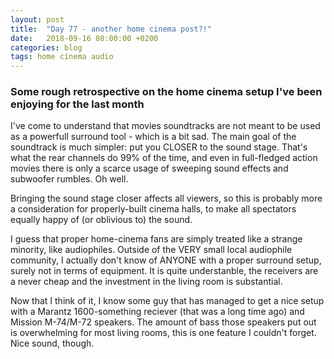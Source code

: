 ```yaml
---
layout: post
title:  "Day 77 - another home cinema post?!"
date:   2018-09-16 08:00:00 +0200
categories: blog
tags: home cinema audio
---
```


### Some rough retrospective on the home cinema setup I've been enjoying for the last month

I've come to understand that movies soundtracks are not meant to be used as a powerfull surround tool - which is a bit sad. The main goal of the soundtrack is much simpler: put you CLOSER to the sound stage. That's what the rear channels do 99% of the time, and even in full-fledged action movies there is only a scarce usage of sweeping sound effects and subwoofer rumbles. Oh well. 

Bringing the sound stage closer affects all viewers, so this is probably more a consideration for properly-built cinema halls, to make all spectators equally happy of (or oblivious to) the sound.

I guess that proper home-cinema fans are simply treated like a strange minority, like audiophiles. Outside of the VERY small local audiophile community, I actually don't know of ANYONE with a proper surround setup, surely not in terms of equipment. It is quite understanble, the receivers are a never cheap and the investment in the living room is substantial.

Now that I think of it, I know some guy that has managed to get a nice setup with a Marantz 1600-something reciever (that was a long time ago) and Mission M-74/M-72 speakers. The amount of bass those speakers put out is overwhelming for most living rooms, this is one feature I couldn't forget. Nice sound, though.

